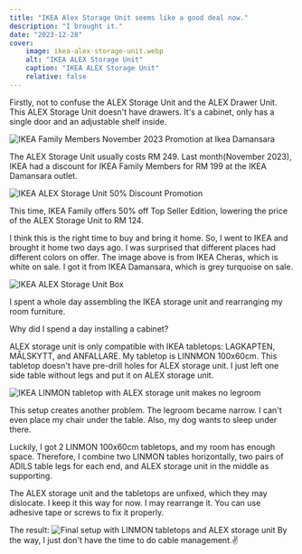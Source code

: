 ```yaml
---
title: "IKEA Alex Storage Unit seems like a good deal now."
description: "I brought it."
date: "2023-12-28"
cover:
    image: ikea-alex-storage-unit.webp
    alt: "IKEA ALEX Storage Unit"
    caption: "IKEA ALEX Storage Unit"
    relative: false
---
```


Firstly, not to confuse the ALEX Storage Unit and the ALEX Drawer Unit. This ALEX Storage Unit doesn't have drawers. It's a cabinet, only has a single door and an adjustable shelf inside.

![IKEA Family Members November 2023 Promotion at Ikea Damansara](ikea-family-members-november-2023-promotion-ikea-damansara.webp)

The ALEX Storage Unit usually costs RM 249. Last month(November 2023), IKEA had a discount for IKEA Family Members for RM 199 at the IKEA Damansara outlet. 

![IKEA ALEX Storage Unit 50% Discount Promotion](ikea-alex-storage-unit-promotion-50-percent-discount.webp)

This time, IKEA Family offers 50% off Top Seller Edition, lowering the price of the ALEX Storage Unit to RM 124.

I think this is the right time to buy and bring it home. So, I went to IKEA and brought it home two days ago. I was surprised that different places had different colors on offer. The image above is from IKEA Cheras, which is white on sale. I got it from IKEA Damansara, which is grey turquoise on sale.

![IKEA ALEX Storage Unit Box](ikea-alex-storage-unit-box.webp)

I spent a whole day assembling the IKEA storage unit and rearranging my room furniture. 

Why did I spend a day installing a cabinet?  



ALEX storage unit is only compatible with IKEA tabletops: LAGKAPTEN, MÅLSKYTT, and ANFALLARE. My tabletop is LINNMON 100x60cm. This tabletop doesn't have pre-drill holes for ALEX storage unit. I just left one side table without legs and put it on ALEX storage unit. 

![IKEA LINMON tabletop with ALEX storage unit makes no legroom](ikea-linmon-tabletop-with-alex-storage-unit-no-legroom.webp)

This setup creates another problem. The legroom became narrow. I can't even place my chair under the table. Also, my dog wants to sleep under there.

Luckily, I got 2 LINMON 100x60cm tabletops, and my room has enough space. Therefore, I combine two LINMON tables horizontally, two pairs of ADILS table legs for each end, and ALEX storage unit in the middle as supporting.

The ALEX storage unit and the tabletops are unfixed, which they may dislocate. I keep it this way for now. I may rearrange it. You can use adhesive tape or screws to fix it properly. 

The result:
![Final setup with LINMON tabletops and ALEX storage unit](final-setup-ikea-linmon-tabletops-alex-storage-unit.webp)
By the way, I just don't have the time to do cable management.✌️